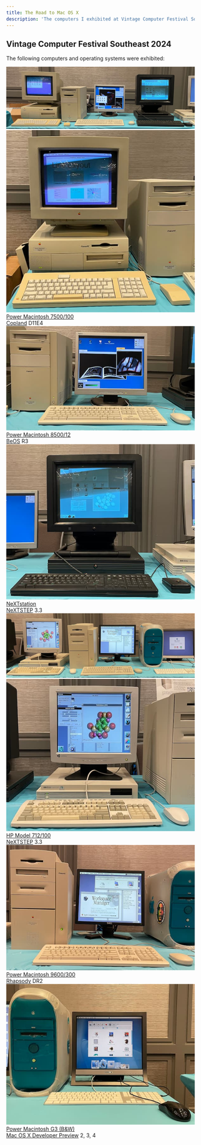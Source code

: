 ```yaml
---
title: The Road to Mac OS X
description: 'The computers I exhibited at Vintage Computer Festival Southeast 2024'
---
```


## Vintage Computer Festival Southeast 2024

The following computers and operating systems were exhibited:

<div class="computers-wide">
  <img src="/img/vcfse2024/inline-left.jpg" alt="A table with a Power Macintosh 7500 running Copland, an 8500 running BeOS, and a NeXTstation running NeXTSTEP" />
</div>

<div class="computer-list">
  <div class="computer-list-item">
    <img src="/img/vcfse2024/7500-copland-demo.jpg" alt="A Power Macintosh 7500/100 running Copland D11E4" class="computer-list-pic" />
    <div><a href="./power-mac-7500-100">Power Macintosh 7500/100</a></div>
    <div><a href="./copland">Copland</a> D11E4</div>
  </div>
  <div class="computer-list-item">
    <img src="/img/vcfse2024/8500-beos-media.jpg" alt="A Power Macintosh 8500/120 running BeOS R3" class="computer-list-pic" />
    <div><a href="./power-mac-8500-120">Power Macintosh 8500/12</a></div>
    <div><a href="./beos">BeOS</a> R3</div>
  </div>
  <div class="computer-list-item">
    <img src="/img/vcfse2024/nextstation-nextstep-molecule.jpg" alt="A NeXTstation running NeXTSTEP 3.3" class="computer-list-pic" />
    <div><a href="./nextstation">NeXTstation</a></div>
    <div><a href="./nextstep">NeXTSTEP</a> 3.3</div>
  </div>
</div>

<div class="computers-wide">
  <img src="/img/vcfse2024/inline-right.jpg" alt="A table with an HP 712 running NeXTSTEP, a Power Macintosh 9600 running Rhapsody, and a Power Macintosh G3 Blue-and-White running a Mac OS X Developer Preview" />
</div>

<div class="computer-list">
  <div class="computer-list-item">
    <img src="/img/vcfse2024/hp-nextstep-molecule.jpg" alt="An HP 712/100 running NeXTSTEP 3.3" class="computer-list-pic" />
    <div><a href="./hp-model-712-100">HP Model 712/100</a></div>
    <div><a href="./nextstep">NeXTSTEP</a> 3.3</div>
  </div>
  <div class="computer-list-item">
    <img src="/img/vcfse2024/9600-rhapsody-workspace-manager.jpg" alt="A Power Macintosh 9600/300 running Rhapsody Developer Release 2" class="computer-list-pic" />
    <div><a href="./power-mac-9600-300">Power Macintosh 9600/300</a></div>
    <div><a href="./rhapsody">Rhapsody</a> DR2</div>
  </div>
  <div class="computer-list-item">
    <img src="/img/vcfse2024/bw-dp3-desktop.jpg" alt="A Power Macintosh G3 Blue-and-White running Mac OS X Developer Preview 3" class="computer-list-pic" />
    <div><a href="./power-mac-g3-tower-bw">Power Macintosh G3 (B&amp;W)</a></div>
    <div><a href="./mac-os-x-developer-previews">Mac OS X Developer Preview</a> 2, 3, 4</div>
  </div>
</div>
